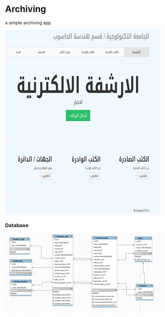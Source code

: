 # Archiving
a simple archiving app

<p align="center"><img width="700" height="600" src="https://raw.githubusercontent.com/alikamal1/Archiving/master/screenshot.PNG"></p>

### Database
<p align="center"><img src="https://raw.githubusercontent.com/alikamal1/Archiving/master/database.png"></p>
